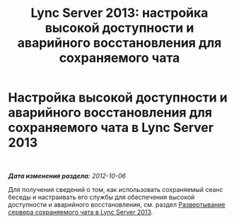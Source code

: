 ﻿---
title: 'Lync Server 2013: настройка высокой доступности и аварийного восстановления для сохраняемого чата'
TOCTitle: Настройка высокой доступности и аварийного восстановления для сохраняемого чата
ms:assetid: 2b91c244-796c-416d-bf9b-e99613e901af
ms:mtpsurl: https://technet.microsoft.com/ru-ru/library/JJ552854(v=OCS.15)
ms:contentKeyID: 49309287
ms.date: 05/19/2016
mtps_version: v=OCS.15
ms.translationtype: HT
---

# Настройка высокой доступности и аварийного восстановления для сохраняемого чата в Lync Server 2013

 

_**Дата изменения раздела:** 2012-10-06_

Для получения сведений о том, как использовать сохраняемый сеанс беседы и настраивать его службы для обеспечения высокой доступности и аварийного восстановления, см. раздел [Развертывание сервера сохраняемого чата в Lync Server 2013](lync-server-2013-deploying-persistent-chat-server.md).

